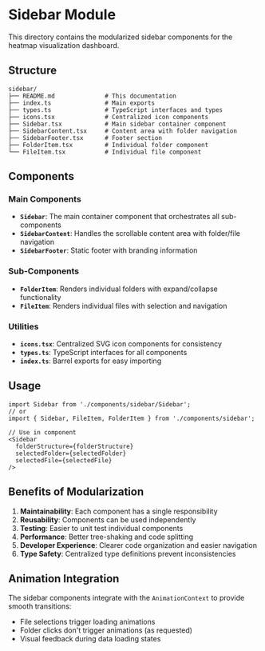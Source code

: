 # Sidebar Module

This directory contains the modularized sidebar components for the heatmap visualization dashboard.

## Structure

```
sidebar/
├── README.md              # This documentation
├── index.ts               # Main exports
├── types.ts               # TypeScript interfaces and types
├── icons.tsx              # Centralized icon components
├── Sidebar.tsx            # Main sidebar container component
├── SidebarContent.tsx     # Content area with folder navigation
├── SidebarFooter.tsx      # Footer section
├── FolderItem.tsx         # Individual folder component
└── FileItem.tsx           # Individual file component
```

## Components

### Main Components

- **`Sidebar`**: The main container component that orchestrates all sub-components
- **`SidebarContent`**: Handles the scrollable content area with folder/file navigation
- **`SidebarFooter`**: Static footer with branding information

### Sub-Components

- **`FolderItem`**: Renders individual folders with expand/collapse functionality
- **`FileItem`**: Renders individual files with selection and navigation

### Utilities

- **`icons.tsx`**: Centralized SVG icon components for consistency
- **`types.ts`**: TypeScript interfaces for all components
- **`index.ts`**: Barrel exports for easy importing

## Usage

```tsx
import Sidebar from './components/sidebar/Sidebar';
// or
import { Sidebar, FileItem, FolderItem } from './components/sidebar';

// Use in component
<Sidebar
  folderStructure={folderStructure}
  selectedFolder={selectedFolder}
  selectedFile={selectedFile}
/>
```

## Benefits of Modularization

1. **Maintainability**: Each component has a single responsibility
2. **Reusability**: Components can be used independently
3. **Testing**: Easier to unit test individual components
4. **Performance**: Better tree-shaking and code splitting
5. **Developer Experience**: Clearer code organization and easier navigation
6. **Type Safety**: Centralized type definitions prevent inconsistencies

## Animation Integration

The sidebar components integrate with the `AnimationContext` to provide smooth transitions:

- File selections trigger loading animations
- Folder clicks don't trigger animations (as requested)
- Visual feedback during data loading states
